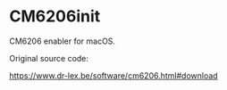 # CM6206init
CM6206 enabler for macOS.

Original source code:

https://www.dr-lex.be/software/cm6206.html#download
